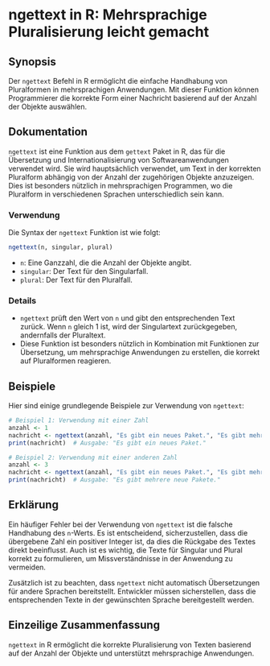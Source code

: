 <!--
Meta Description: # ngettext in R: Mehrsprachige Pluralisierung leicht gemacht ## Synopsis Der `ngettext` Befehl in R ermöglicht die einfache Handhabung von Pluralforme...
Meta Keywords: der, die, ngettext, ist, anzahl
-->

# ngettext in R: Mehrsprachige Pluralisierung leicht gemacht

## Synopsis
Der `ngettext` Befehl in R ermöglicht die einfache Handhabung von Pluralformen in mehrsprachigen Anwendungen. Mit dieser Funktion können Programmierer die korrekte Form einer Nachricht basierend auf der Anzahl der Objekte auswählen.

## Dokumentation
`ngettext` ist eine Funktion aus dem `gettext` Paket in R, das für die Übersetzung und Internationalisierung von Softwareanwendungen verwendet wird. Sie wird hauptsächlich verwendet, um Text in der korrekten Pluralform abhängig von der Anzahl der zugehörigen Objekte anzuzeigen. Dies ist besonders nützlich in mehrsprachigen Programmen, wo die Pluralform in verschiedenen Sprachen unterschiedlich sein kann.

### Verwendung
Die Syntax der `ngettext` Funktion ist wie folgt:

```R
ngettext(n, singular, plural)
```

- `n`: Eine Ganzzahl, die die Anzahl der Objekte angibt.
- `singular`: Der Text für den Singularfall.
- `plural`: Der Text für den Pluralfall.

### Details
- `ngettext` prüft den Wert von `n` und gibt den entsprechenden Text zurück. Wenn `n` gleich 1 ist, wird der Singulartext zurückgegeben, andernfalls der Pluraltext.
- Diese Funktion ist besonders nützlich in Kombination mit Funktionen zur Übersetzung, um mehrsprachige Anwendungen zu erstellen, die korrekt auf Pluralformen reagieren.

## Beispiele
Hier sind einige grundlegende Beispiele zur Verwendung von `ngettext`:

```R
# Beispiel 1: Verwendung mit einer Zahl
anzahl <- 1
nachricht <- ngettext(anzahl, "Es gibt ein neues Paket.", "Es gibt mehrere neue Pakete.")
print(nachricht)  # Ausgabe: "Es gibt ein neues Paket."

# Beispiel 2: Verwendung mit einer anderen Zahl
anzahl <- 3
nachricht <- ngettext(anzahl, "Es gibt ein neues Paket.", "Es gibt mehrere neue Pakete.")
print(nachricht)  # Ausgabe: "Es gibt mehrere neue Pakete."
```

## Erklärung
Ein häufiger Fehler bei der Verwendung von `ngettext` ist die falsche Handhabung des `n`-Werts. Es ist entscheidend, sicherzustellen, dass die übergebene Zahl ein positiver Integer ist, da dies die Rückgabe des Textes direkt beeinflusst. Auch ist es wichtig, die Texte für Singular und Plural korrekt zu formulieren, um Missverständnisse in der Anwendung zu vermeiden. 

Zusätzlich ist zu beachten, dass `ngettext` nicht automatisch Übersetzungen für andere Sprachen bereitstellt. Entwickler müssen sicherstellen, dass die entsprechenden Texte in der gewünschten Sprache bereitgestellt werden.

## Einzeilige Zusammenfassung
`ngettext` in R ermöglicht die korrekte Pluralisierung von Texten basierend auf der Anzahl der Objekte und unterstützt mehrsprachige Anwendungen.